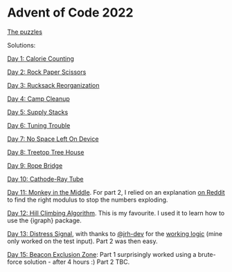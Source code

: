 # Advent of Code 2022

[The puzzles](https://adventofcode.com/2022/)

Solutions:
 
[Day 1: Calorie Counting](https://inductivestep.github.io/aoc2022/aoc01.nb.html)

[Day 2: Rock Paper Scissors](https://inductivestep.github.io/aoc2022/aoc02.nb.html)

[Day 3: Rucksack Reorganization](https://inductivestep.github.io/aoc2022/aoc03.nb.html)

[Day 4: Camp Cleanup](https://inductivestep.github.io/aoc2022/aoc04.nb.html)

[Day 5: Supply Stacks](https://inductivestep.github.io/aoc2022/aoc05.nb.html)

[Day 6: Tuning Trouble](https://inductivestep.github.io/aoc2022/aoc06.nb.html)

[Day 7: No Space Left On Device](https://inductivestep.github.io/aoc2022/aoc07.nb.html)

[Day 8: Treetop Tree House](https://inductivestep.github.io/aoc2022/aoc08.nb.html)

[Day 9: Rope Bridge](https://inductivestep.github.io/aoc2022/aoc09.nb.html)

[Day 10: Cathode-Ray Tube](https://inductivestep.github.io/aoc2022/aoc10.nb.html)

[Day 11: Monkey in the Middle](https://inductivestep.github.io/aoc2022/aoc11.nb.html). For part 2, I relied on an explanation [on Reddit](https://www.reddit.com/r/adventofcode/comments/zihouc/comment/izrimjo/?utm_source=share&utm_medium=web2x&context=3) to find the right modulus to stop the numbers exploding.

[Day 12: Hill Climbing Algorithm](https://inductivestep.github.io/aoc2022/aoc12.nb.html). This is my favourite. I used it to learn how to use the {igraph} package.

[Day 13: Distress Signal](https://inductivestep.github.io/aoc2022/aoc13.nb.html), with thanks to [@jrh-dev](https://github.com/jrh-dev) for the [working logic](https://github.com/jrh-dev/Advent-of-Code-2022/blob/main/R/d13.r) (mine only worked on the test input). Part 2 was then easy.

[Day 15: Beacon Exclusion Zone](https://inductivestep.github.io/aoc2022/aoc15.nb.html): Part 1 surprisingly worked using a brute-force solution - after 4 hours :) Part 2 TBC.
